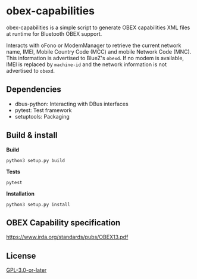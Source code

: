 # obex-capabilities

obex-capabilities is a simple script to generate OBEX capabilities XML files at 
runtime for Bluetooth OBEX support.

Interacts with oFono or ModemManager to retrieve the current network name,
IMEI, Mobile Country Code (MCC) and mobile Network Code (MNC).
This information is advertised to BlueZ's `obexd`.
If no modem is available, IMEI is replaced by `machine-id` and the network 
information is not advertised to `obexd`.

## Dependencies

- dbus-python: Interacting with DBus interfaces
- pytest: Test framework
- setuptools: Packaging

## Build & install

**Build**
```
python3 setup.py build
```

**Tests**
```
pytest
```

**Installation**
```
python3 setup.py install
```

## OBEX Capability specification

https://www.irda.org/standards/pubs/OBEX13.pdf

## License

[GPL-3.0-or-later](LICENSE)

